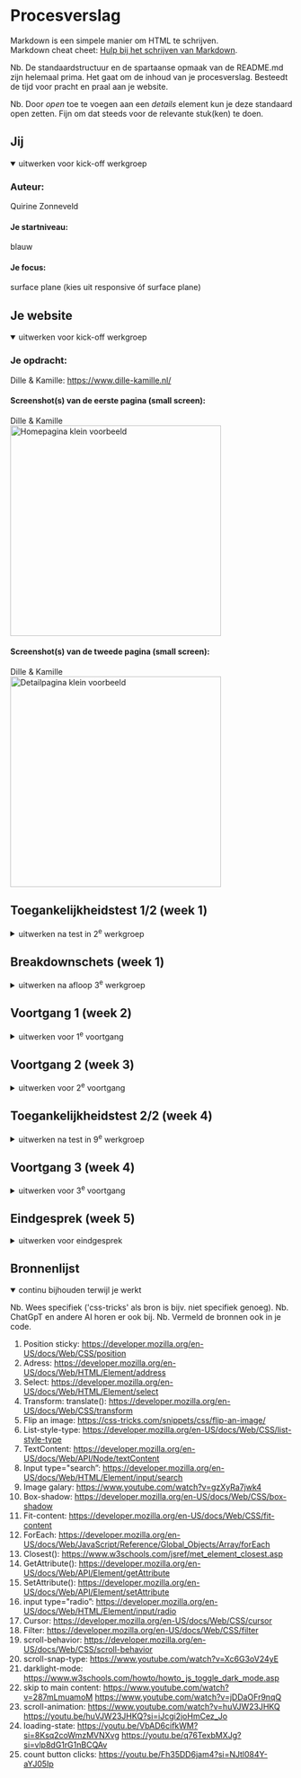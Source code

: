 # Procesverslag
Markdown is een simpele manier om HTML te schrijven.  
Markdown cheat cheet: [Hulp bij het schrijven van Markdown](https://github.com/adam-p/markdown-here/wiki/Markdown-Cheatsheet).

Nb. De standaardstructuur en de spartaanse opmaak van de README.md zijn helemaal prima. Het gaat om de inhoud van je procesverslag. Besteedt de tijd voor pracht en praal aan je website.

Nb. Door *open* toe te voegen aan een *details* element kun je deze standaard open zetten. Fijn om dat steeds voor de relevante stuk(ken) te doen.





## Jij

<details open>
  <summary>uitwerken voor kick-off werkgroep</summary>

  ### Auteur:
  Quirine Zonneveld

  #### Je startniveau:
  blauw

  #### Je focus:
  surface plane (kies uit responsive óf surface plane)
 
</details>





## Je website

<details open>
  <summary>uitwerken voor kick-off werkgroep</summary>

  ### Je opdracht:
  Dille & Kamille: https://www.dille-kamille.nl/

  #### Screenshot(s) van de eerste pagina (small screen): 
  Dille & Kamille  
<img src="readme-images/homePaginaKlein!.png" width="375px" alt="Homepagina klein voorbeeld">

  #### Screenshot(s) van de tweede pagina (small screen):
  Dille & Kamille  
  <img src="readme-images/detailPaginaKlein.png" width="375px" alt="Detailpagina klein voorbeeld">
</details>



## Toegankelijkheidstest 1/2 (week 1)

<details>
  <summary>uitwerken na test in 2<sup>e</sup> werkgroep</summary>

  ### Bevindingen
  Lijst met je bevindingen die in de test naar voren kwamen:
  - button, a & labels zijn niet omschreven
  - Errors in de website
  - Ze maken geen gebruik van een visuele focus style
  - homepage is niet responsive (een week later hadden ze dit opgelost)
  - Ze gebruiken vaak span & div i.p.v een heading
  - Ze maken geen gebruik van list elements (ol, ul, dl), dit doen ze dan in een div
  - Niet alle img hebben een alt attribute
  - Sommige decorative images hebben een ingevulde alt attribute
  - Er is niet gebruik gemaakt van een skip link.
  - dark and light mode zijn niet supported
</details>



## Breakdownschets (week 1)

<details>
  <summary>uitwerken na afloop 3<sup>e</sup> werkgroep</summary>

  ### de hele pagina: 
  <img src="readme-images/htmlStructuurHomepagina.png" width="375px" alt="html breakdown homepagina">
  <img src="readme-images/htmlStructuurDetailpagina.png" width="375px" alt="html breakdown detailpagina">

  ### dynamisch deel (bijv menu): 
  <img src="readme-images/dummy-plaatje.jpg" width="375px" alt="breakdown van een dynamisch deel">

  <!-- ### wellicht nog een dynamisch deel (bijv filter): 
  <img src="readme-images/dummy-plaatje.jpg" width="375px" alt="breakdown van nog een dynamisch deel"> -->

</details>





## Voortgang 1 (week 2)

<details>
  <summary>uitwerken voor 1<sup>e</sup> voortgang</summary>

  ### Stand van zaken
  hier dit ging goed & dit was lastig (neem ook screenshots op van delen van je website en code)

  vragen:
  1. bij sommige delen twijl ik of het een section / div / div in bovenste section / article is?
  2. hoe schrijf ik een ' in een p?
  3. geef ik de goede h aan de elementen?
  4. dropdown
  5. Bij de arrow button, heb ik een img in de button gedaan. Het laat de img echter niet zien, hoe kan dit?
  6. Detailpagina: zijn het twee losse ul?
  7. Wanneer gebruik ik grid en wanneer flexbox?
  8. classes of pseudo-elementen gebruiken?

<!-- 
  ### Agenda voor meeting
  samen met je groepje opstellen

  | student 1      | student 2          | student 3    | student 4        |
  | ---            | ---                | ---          | ---              |
  | dit bespreken  | en dit             | en ik dit    | en dan ik dat    |
  | en dat ook nog | dit als er tijd is | nog een punt | dit wil ik zeker |
  | ...            | ...                | ...          | ...              | -->


  ### Verslag van meeting
  hier na afloop snel de uitkomsten van de meeting vastleggen

  - Op de body een class plaatsen (dit heb ik later weer weggehaald)
  - Footer 'altijd in de buurt', 2 losse onderdelen
  - Flex bij de eerste

</details>





## Voortgang 2 (week 3)

<details>
  <summary>uitwerken voor 2<sup>e</sup> voortgang</summary>

  ### Stand van zaken
  hier dit ging goed & dit was lastig (neem ook screenshots op van delen van je website en code)

  vragen:
  1. Koken met krachtige kruiden: image heb ik geplaatst met top: … , kan dit ook op een andere manier (als ik nu content erboven plaats klopt de plaatsing niet meer.
  2. Benaming :root
  3. Errors in html
  4. Section in een section -> homepage h1??
  5. wanneer ik 4e section selecteert, selecteert het ook andere elementen, hoe kan dit?
  7. Fade-in navigatiemelding -> in ul?


  <!-- ### Agenda voor meeting
  samen met je groepje opstellen

  | student 1      | student 2          | student 3    | student 4        |
  | ---            | ---                | ---          | ---              |
  | dit bespreken  | en dit             | en ik dit    | en dan ik dat    |
  | en dat ook nog | dit als er tijd is | nog een punt | dit wil ik zeker |
  | ...            | ...                | ...          | ...              |
 -->

  ### Verslag van meeting
  hier na afloop snel de uitkomsten van de meeting vastleggen

  - animatie navigatiemelding, kan met twee lege p's. Een klas, met css een animatie. In javascript met time function class aan en uit zetten na zoveel seconden.
  - bovenkant homepagina in section

</details>





## Toegankelijkheidstest 2/2 (week 4)

<details>
  <summary>uitwerken na test in 9<sup>e</sup> werkgroep</summary>

  ### Bevindingen
  Lijst met je bevindingen die in de test naar voren kwamen (geef ook aan wat er verbeterd is):

  - Met de screenreader van mijn site gaat het elk element af en benoemd het ook de functie (zoals link, button, header, img). Bij de originele Dille & Kamille website weet je niet precies wat het is als je er op staat.
  - Je hoort bijvoorbeeld: Search button, You are currently on a button, group. To click this button, press Control-Option-Space. Search through site content Waar ben je naar op zoek?, search text field. Heading level 1, Theepot, steengoed, botanisch 1,8 liter
  - In de breadcrumbs leest het de > voor. (AXmarker). Greater than.
  - Ook leest de screenreader nu voor wat voor img het is (de alt tekst).
  - Buttons met alt=arrow. Zegt niet heel veel over wat je ermee kan doen. Omschrijven wat je ziet -> je hoeft niet aan te geven dat het een img is.
  - skip link plaatsen is belangrijk
  - decorative images heb ik bij sommige een alt -> deze moet null staan
  - Er zijn nog een paar kleine errors

</details>





## Voortgang 3 (week 4)

<details>
  <summary>uitwerken voor 3<sup>e</sup> voortgang</summary>

  ### Stand van zaken
  hier dit ging goed & dit was lastig (neem ook screenshots op van delen van je website en code)

  - Error javascript

<!-- 
  ### Agenda voor meeting
  samen met je groepje opstellen

  | student 1      | student 2          | student 3    | student 4        |
  | ---            | ---                | ---          | ---              |
  | dit bespreken  | en dit             | en ik dit    | en dan ik dat    |
  | en dat ook nog | dit als er tijd is | nog een punt | dit wil ik zeker |
  | ...            | ...                | ...          | ...              | -->


  ### Verslag van meeting
  hier na afloop snel de uitkomsten van de meeting vastleggen

  - In javascript schrijven dat de code bedoeld is voor specifieke pagina

</details>





## Eindgesprek (week 5)

<details>
  <summary>uitwerken voor eindgesprek</summary>

  ### Je uitkomst - karakteristiek screenshots:
  <img src="readme-images/eindresultaatHomepage.png" width="375px" alt="Eindresultaat homepage">
<img src="readme-images/eindresultaatDetailpagina.png" width="375px" alt="Eindresultaat homepage">

  ### Dit ging goed/Heb ik geleerd: 
  Korte omschrijving met plaatjes

  <img src="readme-images/dummy-plaatje.jpg" width="375px" alt="top">


  ### Dit was lastig/Is niet gelukt:
  Korte omschrijving met plaatjes

  <img src="readme-images/dummy-plaatje.jpg" width="375px" alt="bummer">
</details>





## Bronnenlijst

<details open>
  <summary>continu bijhouden terwijl je werkt</summary>

  Nb. Wees specifiek ('css-tricks' als bron is bijv. niet specifiek genoeg). 
  Nb. ChatGpT en andere AI horen er ook bij.
  Nb. Vermeld de bronnen ook in je code.

  1. Position sticky: https://developer.mozilla.org/en-US/docs/Web/CSS/position
  2. Adress: https://developer.mozilla.org/en-US/docs/Web/HTML/Element/address 
  3. Select: https://developer.mozilla.org/en-US/docs/Web/HTML/Element/select 
  4. Transform: translate(): https://developer.mozilla.org/en-US/docs/Web/CSS/transform 
  5. Flip an image: https://css-tricks.com/snippets/css/flip-an-image/ 
  6. List-style-type: https://developer.mozilla.org/en-US/docs/Web/CSS/list-style-type
  7. TextContent: https://developer.mozilla.org/en-US/docs/Web/API/Node/textContent  
  8. Input type="search”: https://developer.mozilla.org/en-US/docs/Web/HTML/Element/input/search 
  9. Image galary: https://www.youtube.com/watch?v=gzXyRa7jwk4 
  10. Box-shadow: https://developer.mozilla.org/en-US/docs/Web/CSS/box-shadow
  11. Fit-content: https://developer.mozilla.org/en-US/docs/Web/CSS/fit-content 
  12. ForEach: https://developer.mozilla.org/en-US/docs/Web/JavaScript/Reference/Global_Objects/Array/forEach 
  13. Closest(): https://www.w3schools.com/jsref/met_element_closest.asp 
  14. GetAttribute(): https://developer.mozilla.org/en-US/docs/Web/API/Element/getAttribute 
  15. SetAttribute(): https://developer.mozilla.org/en-US/docs/Web/API/Element/setAttribute 
  16. input type="radio”: https://developer.mozilla.org/en-US/docs/Web/HTML/Element/input/radio 
  17. Cursor: https://developer.mozilla.org/en-US/docs/Web/CSS/cursor 
  18. Filter: https://developer.mozilla.org/en-US/docs/Web/CSS/filter 
  19. scroll-behavior: https://developer.mozilla.org/en-US/docs/Web/CSS/scroll-behavior
  20. scroll-snap-type: https://www.youtube.com/watch?v=Xc6G3oV24yE
  21. darklight-mode: https://www.w3schools.com/howto/howto_js_toggle_dark_mode.asp
  22. skip to main content: https://www.youtube.com/watch?v=287mLmuamoM https://www.youtube.com/watch?v=jDDaOFr9nqQ 
  23. scroll-animation: https://www.youtube.com/watch?v=huVJW23JHKQ https://youtu.be/huVJW23JHKQ?si=iJcgi2joHmCez_Jo 
  24. loading-state: https://youtu.be/VbAD6cifkWM?si=8Ksq2coWmzMVNXvg https://youtu.be/q76TexbMXJg?si=vlp8dG1rG1nBCQAv
  25. count button clicks: https://youtu.be/Fh35DD6jam4?si=NJtl084Y-aYJ05Ip 
</details>